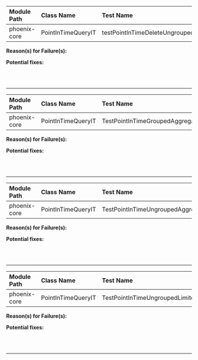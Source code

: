 | Module Path | Class Name | Test Name | Failures | Errors |
| :----------- | :--------- | :-------- | :------- | :----- |
| phoenix-core | PointInTimeQueryIT | testPointInTimeDeleteUngroupedAggregation | 0 | 1 |

**Reason(s) for Failure(s):**


**Potential fixes:**









<br><br>
________
| Module Path | Class Name | Test Name | Failures | Errors |
| :----------- | :--------- | :-------- | :------- | :----- |
| phoenix-core | PointInTimeQueryIT | TestPointInTimeGroupedAggregation | 0 | 1 |

**Reason(s) for Failure(s):**


**Potential fixes:**









<br><br>
________
| Module Path | Class Name | Test Name | Failures | Errors |
| :----------- | :--------- | :-------- | :------- | :----- |
| phoenix-core | PointInTimeQueryIT | TestPointInTimeUngroupedAggregation | 0 | 1 |

**Reason(s) for Failure(s):**


**Potential fixes:**









<br><br>
________
| Module Path | Class Name | Test Name | Failures | Errors |
| :----------- | :--------- | :-------- | :------- | :----- |
| phoenix-core | PointInTimeQueryIT | TestPointInTimeUngroupedLimitedAggregation | 0 | 1 |

**Reason(s) for Failure(s):**


**Potential fixes:**









<br><br>
________
